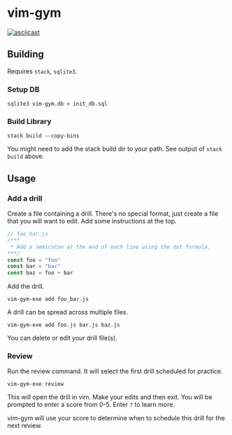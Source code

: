 # vim-gym

[![asciicast](https://asciinema.org/a/lZ8iw0UE7D2BL3nOudT7z5MSo.svg)](https://asciinema.org/a/lZ8iw0UE7D2BL3nOudT7z5MSo)

## Building

Requires `stack`, `sqlite3`.

### Setup DB

```
sqlite3 vim-gym.db < init_db.sql
```

### Build Library

```
stack build --copy-bins
```

You might need to add the stack build dir to your path. See output of `stack build` above.

## Usage

### Add a drill

Create a file containing a drill. There's no special format, just create a file that you will want to edit.
Add some instructions at the top.
```javascript
// foo_bar.js
/***
 * Add a semicolon at the end of each line using the dot formula.
***/
const foo = "foo"
const bar = "bar"
const baz = foo + bar
```

Add the drill.
```
vim-gym-exe add foo_bar.js
```

A drill can be spread across multiple files.
```
vim-gym-exe add foo.js bar.js baz.js
```

You can delete or edit your drill file(s).

### Review

Run the review command. It will select the first drill scheduled for practice.

```
vim-gym-exe review
```

This will open the drill in vim. Make your edits and then exit.
You will be prompted to enter a score from 0-5. Enter `?` to learn more.

vim-gym will use your score to determine when to schedule this drill for the next review.
